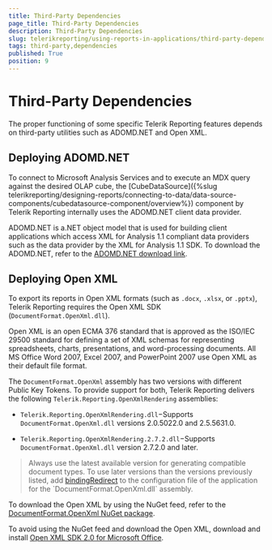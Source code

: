 ```yaml
---
title: Third-Party Dependencies
page_title: Third-Party Dependencies 
description: Third-Party Dependencies
slug: telerikreporting/using-reports-in-applications/third-party-dependencies
tags: third-party,dependencies
published: True
position: 9
---
```


# Third-Party Dependencies

The proper functioning of some specific Telerik Reporting features depends on third-party utilities such as ADOMD.NET and Open XML. 

## Deploying ADOMD.NET

To connect to Microsoft Analysis Services and to execute an MDX query against the desired OLAP cube, the [CubeDataSource]({%slug telerikreporting/designing-reports/connecting-to-data/data-source-components/cubedatasource-component/overview%}) component by Telerik Reporting internally uses the ADOMD.NET client data provider. 

ADOMD.NET is a.NET object model that is used for building client applications which access XML for Analysis 1.1 compliant data providers such as the data provider by the XML for Analysis 1.1 SDK. To download the ADOMD.NET, refer to the [ADOMD.NET download link](http://www.microsoft.com/downloads/en/details.aspx?FamilyID=790d631b-bff9-4f4a-b648-e9209e6ac8ad). 

## Deploying Open XML

To export its reports in Open XML formats (such as `.docx`, `.xlsx`, or `.pptx`), Telerik Reporting requires the Open XML SDK (`DocumentFormat.OpenXml.dll`). 

Open XML is an open ECMA 376 standard that is approved as the ISO/IEC 29500 standard for defining a set of XML schemas for representing spreadsheets, charts, presentations, and word-processing documents. All MS Office Word 2007, Excel 2007, and PowerPoint 2007 use Open XML as their default file format. 

The `DocumentFormat.OpenXml` assembly has two versions with different Public Key Tokens. To provide support for both, Telerik Reporting delivers the following `Telerik.Reporting.OpenXmlRendering` assemblies: 

* `Telerik.Reporting.OpenXmlRendering.dll`−Supports `DocumentFormat.OpenXml.dll` versions 2.0.5022.0 and 2.5.5631.0. 

* `Telerik.Reporting.OpenXmlRendering.2.7.2.dll`−Supports `DocumentFormat.OpenXml.dll` version 2.7.2.0 and later. 

> Always use the latest available version for generating compatible document types. To use later versions than the versions previously listed, add [bindingRedirect](http://msdn.microsoft.com/en-us/library/eftw1fys(v=vs.110).aspx) to the configuration file of the application for the `DocumentFormat.OpenXml.dll` assembly. 


To download the Open XML by using the NuGet feed, refer to the [DocumentFormat.OpenXml NuGet package](https://www.nuget.org/packages/DocumentFormat.OpenXml/). 

To avoid using the NuGet feed and download the Open XML, download and install [Open XML SDK 2.0 for Microsoft Office](http://www.microsoft.com/downloads/en/details.aspx?FamilyId=C6E744E5-36E9-45F5-8D8C-331DF206E0D0).
